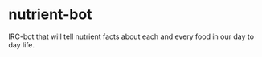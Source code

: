 # nutrient-bot
IRC-bot that will tell nutrient facts about each and every food in our day to day life.
